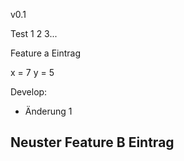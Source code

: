 v0.1


Test 1 2 3...

Feature a Eintrag

x = 7
y = 5

Develop:
- Änderung 1


Neuster Feature B Eintrag
- 